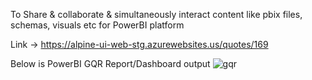 To Share & collaborate & simultaneously interact content like pbix files, schemas, visuals etc for PowerBI platform

Link -> https://alpine-ui-web-stg.azurewebsites.us/quotes/169

Below is PowerBI GQR Report/Dashboard output
![gqr ](https://github.com/user-attachments/assets/b3fa9ef1-4a48-432b-b2cb-7e6c5907318a)
